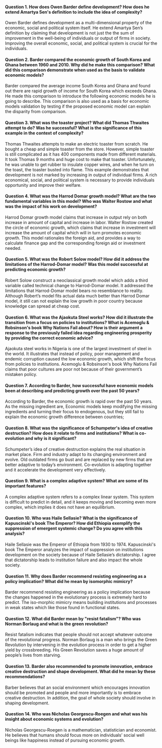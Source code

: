 #### Question 1.  How does Owen Barder define development? How does he extend Amartya Sen's definition to include the idea of complexity?
Owen Barder defines development as a multi-dimensional property of the economic, social and political system itself. He extend Amartya Sen’s definition by claiming that development is not just the the sum of improvement in the well-being of individuals or output of firms in society.  Improving the overall economic, social, and political system is crucial for the individuals. 

#### Question 2.  Barder compared the economic growth of South Korea and Ghana between 1960 and 2010.  Why did he make this comparison?  What did this comparison demonstrate when used as the basis to validate economic models?
Barder compared the average income South Korea and Ghana and found out there are rapid growth of income for South Korea which exceeds Ghana. He made this comparison to introduce the following economic models he is going to describe. This comparison is also used as a basis for economic models validation by testing if the proposed economic model can explain the disparity from comparison. 

#### Question 3.  What was the toaster project? What did Thomas Thwaites attempt to do? Was he successful? What is the significance of this example in the context of complexity?
Thomas Thwaites attempts to make an electric toaster from scratch. He bought a cheap and simple toaster from the store. However, simple toaster is still complicated as it has 400 components made from different materials. It took Thomas 9 months and huge cost to make that toaster. Unfortunately, he was unable to get rubber to insulate copper wires, and when he turn on the toast, the toaster busted into flame. This example demonstrates that development is not marked by increasing in output of individual firms. A rich economical, social, and political system is necessary to provide individuals opportunity and improve their welfare. 

#### Question 4.  What was the Harrod Domar growth model? What are the two fundamental variables in this model? Who was Walter Rostow and what was the impact of his work on development?
Harrod Domar growth model claims that increase in output rely on both increase in amount of capital and increase in labor. Walter Rostow created the circle of economic growth, which claims that increase in investment will increase the amount of capital which will in turn promotes economic growth. This model rationales the foreign aid, and provides a way to calculate finance gap and the corresponding foreign aid or investment needed. 

#### Question 5.  What was the Robert Solow model?  How did it address the limitations of the Harrod-Domar model? Was this model successful at predicting economic growth?
Robert Solow construct a neoclassical growth model which adds a third variable called technical change to Harrod-Domar model. It addressed the limitations that Harrod-Domar model bears no resemblance to reality. Although Robert’s model fits actual data much better than Harrod Domar model, it still can not explain the low growth in poor country because knowledge can spread at cheap cost. 

#### Question 6. What was the Ajaokuta Steel works? How did it illustrate the transition from a focus on policies to institutions?  What is Acemoglu & Robsinson's book Why Nations Fail about?  How is their argument a response to the previously failed idea regarding engineering prosperity by providing the correct economic advice? 
Ajaokuta steel works in Nigeria is one of the largest investment of steel in the world. It illustrates that instead of policy, poor management and endemic corruption caused the low economic growth, which shift the focus from policies to institutions. Acemoglu & Robsinson's book Why Nations Fail claims that poor cultures are poor not because of their government’s mistaken policy.

#### Question 7.  According to Barder, how successful have economic models been at describing and predicting growth over the past 50 years?

According to Barder, the economic growth is rapid over the past 50 years. As the missing ingredient are, Economic models keep modifying the missing ingredients and turning their focus to endogenous, but they still fail to explain the economic growth difference between countries; 

#### Question 8.  What was the significance of Schumpeter's idea of creative destruction? How does it relate to firms and institutions? What is co-evolution and why is it significant?

Schumpeter’s idea of creative destruction explains the real situation in market place. Firm and industry adapt to its changing environment and evolve. Old outdated firms go bust and are replaced by new firms that are better adaptive to today’s environment.  Co-evolution is adapting together and it accelerate the development very effectively. 

#### Question 9. What is a complex adaptive system? What are some of its important features?
A complex adaptive system refers to a complex linear system. This system is difficult to predict in detail, and it keeps moving and becoming even more complex, which implies it does not have an equilibrium. 

#### Question 10.  Who was Haile Sellasie? What is the significance of Kapuscinski's book The Emperor? How did Ethiopia exemplify the suppression of emergent systemic change? Do you agree with this analysis?
Haile Sellasie was the Emperor of Ethiopia from 1930 to 1974.  Kapuscinski's book The Emperor analyzes the impact of suppression on institutions development on the society because of Haile Sellasie’s dictatorship.  I agree that dictatorship leads to institution failure and also impact the whole society. 


#### Question 11.  Why does Barder recommend resisting engineering as a policy implication?  What did he mean by isomorphic mimicry?
Barder recommend resisting engineering as a policy implication because the changes happened in the evolutionary process is extremely hard to predict. The iso-morphic mimicry means building institutions and processes in weak states which like those found in functional states.


#### Question 12.  What did Barder mean by "resist fatalism"? Who was Norman Borlaug and what is the green revolution?
Resist fatalism indicates that people should not accept whatever outcome of the revolutional progress. Norman Borlaug is a man who brings the Green Revolution by intervening in the evolution process in order to get a higher yield by crossbreeding. His Green Revolution saves a huge amount of people’s lives from starving.

#### Question 13.  Barder also recommended to promote innovation, embrace creative destruction and shape development.  What did he mean by these recommendations?

Barber believes that an social environment which encourages innovation should be promoted and people and more importantly is to embrace creative destruction.  In addition, the goal of whole society should involve in shaping development. 

#### Question 14. Who was Nicholas Georgescu-Roegen and what was his insight about economic systems and evolution?

Nicholas Georgescu-Roegen is a mathematician, statistician and economist. He believes that humans should focus more on individuals’ social well beings like happiness instead of pursuing economic growth. 


